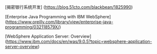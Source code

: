 [揭密银行系统开发] (https://blog.51cto.com/blackbean/1825990)

[Enterprise Java Programming with IBM WebSphere] (https://www.oreilly.com/library/view/enterprise-java-programming/032118579X/)


[WebSphere Application Server: Overview]  (https://www.ibm.com/docs/en/was/9.0.5?topic=websphere-application-server-overview)
